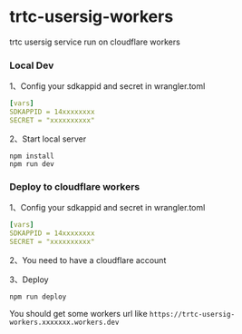 
# trtc-usersig-workers
trtc usersig service run on cloudflare workers




### Local Dev  


1、Config your sdkappid and secret in wrangler.toml


```yaml
[vars]
SDKAPPID = 14xxxxxxxx
SECRET = "xxxxxxxxxx"

```


2、Start local server  
```shell
npm install
npm run dev
```



### Deploy to cloudflare workers



1、Config your sdkappid and secret in wrangler.toml


```yaml
[vars]
SDKAPPID = 14xxxxxxxx
SECRET = "xxxxxxxxxx"

```

2、You need to have a cloudflare account


3、Deploy

```shell
npm run deploy
```

You should get some workers url like  `https://trtc-usersig-workers.xxxxxxx.workers.dev`

